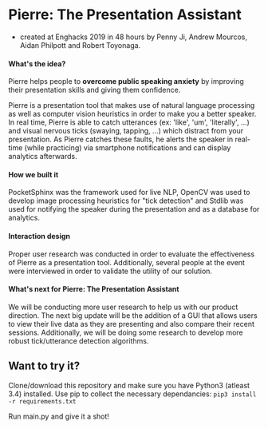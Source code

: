 # Pierre: The Presentation Assistant
- created at Enghacks 2019 in 48 hours by Penny Ji, Andrew Mourcos, Aidan Philpott and Robert Toyonaga.

#### What's the idea?
Pierre helps people to **overcome public speaking anxiety** by improving their presentation skills and giving them confidence.

Pierre is a presentation tool that makes use of natural language processing as well as computer vision heuristics in order to make you a better speaker. In real time, Pierre is able to catch utterances (ex: 'like', 'um', 'literally', ...) and visual nervous ticks (swaying, tapping, ...) which distract from your presentation. As Pierre catches these faults, he alerts the speaker in real-time (while practicing) via smartphone notifications and can display analytics afterwards.

#### How we built it
PocketSphinx was the framework used for live NLP, OpenCV was used to develop image processing heuristics for "tick detection" and Stdlib was used for notifying the speaker during the presentation and as a database for analytics.

#### Interaction design
Proper user research was conducted in order to evaluate the effectiveness of Pierre as a presentation tool. Additionally, several people at the event were interviewed in order to validate the utility of our solution.

#### What's next for Pierre: The Presentation Assistant
We will be conducting more user research to help us with our product direction. The next big update will be the addition of a GUI that allows users to view their live data as they are presenting and also compare their recent sessions. Additionally, we will be doing some research to develop more robust tick/utterance detection algorithms.

## Want to try it? 
Clone/download this repository and make sure you have Python3 (atleast 3.4) installed.
Use pip to collect the necessary dependancies:
```pip3 install -r requirements.txt```

Run main.py and give it a shot!
